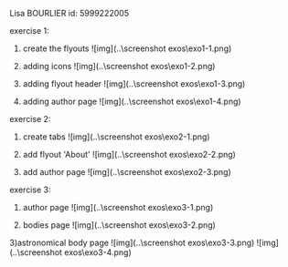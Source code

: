 Lisa BOURLIER id: 5999222005

exercise 1:

1) create the flyouts
![img](..\screenshot exos\exo1-1.png)

2) adding icons
![img](..\screenshot exos\exo1-2.png)

3) adding flyout header
![img](..\screenshot exos\exo1-3.png)

4) adding author page
![img](..\screenshot exos\exo1-4.png)

exercise 2:
1) create tabs
![img](..\screenshot exos\exo2-1.png)

2) add flyout 'About'
![img](..\screenshot exos\exo2-2.png)

3) add author page
![img](..\screenshot exos\exo2-3.png)

exercise 3:

1) author page
![img](..\screenshot exos\exo3-1.png)

2) bodies page
![img](..\screenshot exos\exo3-2.png)

3)astronomical body page
![img](..\screenshot exos\exo3-3.png)
![img](..\screenshot exos\exo3-4.png)
